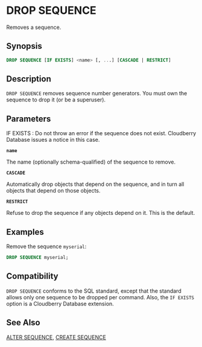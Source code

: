# DROP SEQUENCE

Removes a sequence.

## Synopsis

```sql
DROP SEQUENCE [IF EXISTS] <name> [, ...] [CASCADE | RESTRICT]
```

## Description

`DROP SEQUENCE` removes sequence number generators. You must own the sequence to drop it (or be a superuser).

## Parameters

IF EXISTS
:   Do not throw an error if the sequence does not exist. Cloudberry Database issues a notice in this case.

**`name`**

The name (optionally schema-qualified) of the sequence to remove.

**`CASCADE`**

Automatically drop objects that depend on the sequence, and in turn all objects that depend on those objects.

**`RESTRICT`**

Refuse to drop the sequence if any objects depend on it. This is the default.

## Examples

Remove the sequence `myserial`:

```sql
DROP SEQUENCE myserial;
```

## Compatibility

`DROP SEQUENCE` conforms to the SQL standard, except that the standard allows only one sequence to be dropped per command. Also, the `IF EXISTS` option is a Cloudberry Database extension.

## See Also

[ALTER SEQUENCE](/docs/sql-statements/sql-stmt-alter-sequence.md), [CREATE SEQUENCE](/docs/sql-statements/sql-stmt-create-sequence.md)



